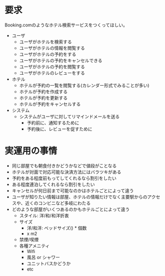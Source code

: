 # 要求

Booking.comのようなホテル検索サービスをつくってほしい。

- ユーザ
  - ユーザがホテルを検索する
  - ユーザがホテルの情報を閲覧する
  - ユーザがホテルの予約をする
  - ユーザがホテルの予約をキャンセルできる
  - ユーザがホテルの予約を閲覧する
  - ユーザがホテルのレビューをする
- ホテル
  - ホテルが予約の一覧を閲覧する(カレンダー形式でみることが多い)
  - ホテルが予約を作成する
  - ホテルが予約を更新する
  - ホテルが予約をキャンセルする
- システム
  - システムがユーザに対してリマインドメールを送る
    - 予約前に、通知するために
    - 予約後に、レビューを促すために

# 実運用の事情

- 同じ部屋でも朝食付きかどうかなどで値段がことなる
- ホテルが対面で対応可能な決済方法にはバラツキがある
- 予約をある程度前もってしてくれるなら割引をしたい
- ある程度連泊してくれるなら割引をしたい
- キャンセルが何日前まで可能なのかはホテルごとによって違う
- ユーザが知りたい情報は部屋、ホテルの情報だけでなく主要駅からのアクセスや、近くのコンビニなど多岐にわたる
- どのような部屋がいくつあるのかもホテルごとによって違う
  - スタイル: 洋/和/和洋折衷
  - サイズ
    - 洋/和洋: ベッドサイズ() * 個数
    - x m2
  - 禁煙/喫煙
  - 各種アメニティ
    - Wifi
    - 風呂 or シャワー
    - ユニットバスかどうか
    - etc
